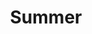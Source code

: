 ---
title: Summer
category: paintings
series: landscape
year: 2017
image: summer.jpg
size: 100cmx70cm
materials: oil on canvas
---